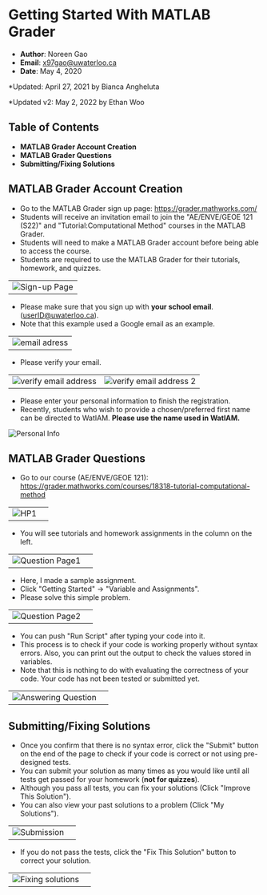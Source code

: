 # Getting Started With MATLAB Grader
* **Author**: Noreen Gao
* **Email**: x97gao@uwaterloo.ca 
* **Date**: May 4, 2020 
 
*Updated: April 27, 2021 by Bianca Angheluta

*Updated v2: May 2, 2022 by Ethan Woo

## Table of Contents  
* **MATLAB Grader Account Creation**  
* **MATLAB Grader Questions**  
* **Submitting/Fixing Solutions**   

## MATLAB Grader Account Creation
* Go to the MATLAB Grader sign up page: https://grader.mathworks.com/    
* Students will receive an invitation email to join the "AE/ENVE/GEOE 121 (S22)" and "Tutorial:Computational Method" courses in the MATLAB Grader.
* Students will need to make a MATLAB Grader account before being able to access the course. 
* Students are required to use the MATLAB Grader for their tutorials, homework, and quizzes.  

||
|:--:|
|![Sign-up Page](img/Sign_up_Page.png)|

* Please make sure that you sign up with **your school email**. (userID@uwaterloo.ca).
* Note that this example used a Google email as an example.  

||
|:--:|
|![email adress](img/Account1.png)|
 
* Please verify your email.  

|||
|:--------|:-----------|
|![verify email address](img/Account2.png)|![verify email address 2](img/Account3.png)|

* Please enter your personal information to finish the registration.
* Recently, students who wish to provide a chosen/preferred first name can be directed to WatIAM. **Please use the name used in WatIAM.** 

![Personal Info](img/Account4.png)

## MATLAB Grader Questions
* Go to our course (AE/ENVE/GEOE 121): https://grader.mathworks.com/courses/18318-tutorial-computational-method

|||
|:--------|:-----------|
|![HP1](img/HP1.png)|

* You will see tutorials and homework assignments in the column on the left.   

|||
|:--------|:-----------|
|![Question Page1](img/Question_Page1.png)|  
   
* Here, I made a sample assignment. 
* Click "Getting Started" -> "Variable and Assignments".
* Please solve this simple problem. 

|||
|:--------|:-----------|
|![Question Page2](img/Question_Page2.png)|  

* You can push "Run Script" after typing your code into it. 
* This process is to check if your code is working properly without syntax errors. Also, you can print out the output to check the values stored in variables.  
* Note that this is nothing to do with evaluating the correctness of your code. Your code has not been tested or submitted yet. 

|||
|:--------|:-----------|
|![Answering Question](img/Answering_Question.png)|


## Submitting/Fixing Solutions 
* Once you confirm that there is no syntax error, click the "Submit" button on the end of the page to check if your code is correct or not using pre-designed tests.
* You can submit your solution as many times as you would like until all tests get passed for your homework (**not for quizzes**).
* Although you pass all tests, you can fix your solutions (Click "Improve This Solution"). 
* You can also view your past solutions to a problem (Click "My Solutions").

|||
|:--------|:-----------|
|![Submission](img/Submission.png)|

* If you do not pass the tests, click the "Fix This Solution" button to correct your solution. 

|||
|:--------|:-----------|
|![Fixing solutions](img/Fixing_solutions.png)|
